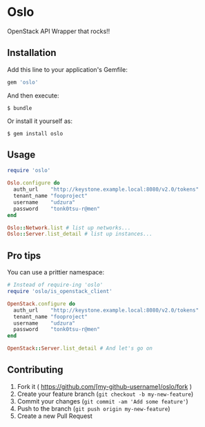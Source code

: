 # Oslo

OpenStack API Wrapper that rocks!!

## Installation

Add this line to your application's Gemfile:

```ruby
gem 'oslo'
```

And then execute:

    $ bundle

Or install it yourself as:

    $ gem install oslo

## Usage

```ruby
require 'oslo'

Oslo.configure do
  auth_url    "http://keystone.example.local:8080/v2.0/tokens"
  tenant_name "fooproject"
  username    "udzura"
  password    "tonk0tsu-r@men"
end

Oslo::Network.list # list up networks...
Oslo::Server.list_detail # list up instances...
```

## Pro tips

You can use a prittier namespace:

```ruby
# Instead of require-ing 'oslo'
require 'oslo/is_openstack_client'

OpenStack.configure do
  auth_url    "http://keystone.example.local:8080/v2.0/tokens"
  tenant_name "fooproject"
  username    "udzura"
  password    "tonk0tsu-r@men"
end

OpenStack::Server.list_detail # And let's go on
```

## Contributing

1. Fork it ( https://github.com/[my-github-username]/oslo/fork )
2. Create your feature branch (`git checkout -b my-new-feature`)
3. Commit your changes (`git commit -am 'Add some feature'`)
4. Push to the branch (`git push origin my-new-feature`)
5. Create a new Pull Request
